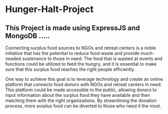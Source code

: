 # Hunger-Halt-Project <br>

## This Project is made using ExpressJS and MongoDB .....

Connecting surplus food sources to NGOs and retreat centers is a noble initiative that has the potential to reduce food waste and provide much-needed sustenance to those in need. The food that is wasted at events and functions could be utilized to feed the hungry, and it is essential to make sure that this surplus food reaches the right people efficiently.

One way to achieve this goal is to leverage technology and create an online platform that connects food donors with NGOs and retreat centers in need. This platform could be made accessible to the public, allowing donors to input information about the surplus food they have available and then matching them with the right organizations. By streamlining the donation process, more surplus food can be diverted to those who need it the most.


